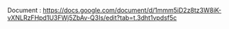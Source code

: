 Document : https://docs.google.com/document/d/1mmm5iD2z8tz3W8iK-vXNLRzFHpd1U3FWj5ZbAv-Q3Is/edit?tab=t.3dht1vpdsf5c
